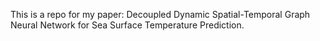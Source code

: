 This is a repo for my paper: Decoupled Dynamic Spatial-Temporal Graph Neural Network for Sea Surface Temperature Prediction.





